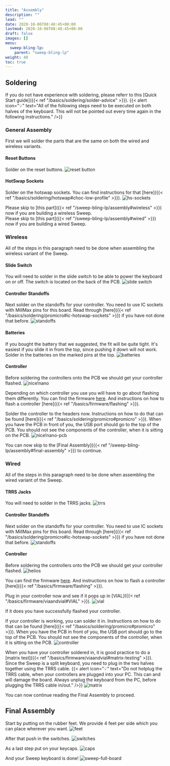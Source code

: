 ```yaml
---
title: "Assembly"
description: ""
lead: ""
date: 2020-10-06T08:48:45+00:00
lastmod: 2020-10-06T08:48:45+00:00
draft: false
images: []
menu:
  sweep-bling-lp:
    parent: "sweep-bling-lp"
weight: 40
toc: true
---
```


## Soldering

If you do not have experience with soldering, please referr to this [Quick Start guide]({{< ref "/basics/soldering/solder-advice" >}}).
{{< alert icon="💡" text="All of the following steps need to be executed on both halves of the keyboard. This will not be pointed out every time again in the following instructions." />}}

### General Assembly

First we will solder the parts that are the same on both the wired and wireless variants.

#### Reset Buttons

Solder on the reset buttons.
![reset button](reset-pcb.png)

#### HotSwap Sockets

Solder on the hotswap sockets. You can find instructions for that [here]({{< ref "/basics/soldering/hotswap#choc-low-profile" >}}).
![hs-sockets](hs-sockets-pcb.png)

Please skip to [this part]({{< ref "/sweep-bling-lp/assembly#wireless" >}}) now if you are building a wireless Sweep.
<br>Please skip to [this part]({{< ref "/sweep-bling-lp/assembly#wired" >}}) now if you are building a wired Sweep.

### Wireless

All of the steps in this paragraph need to be done when assembling the wireless variant of the Sweep.

#### Slide Switch

You will need to solder in the slide switch to be able to power the keyboard on or off. The switch is located on the back of the PCB.
![slide switch](slide-switch-pcb.png)

#### Controller Standoffs

Next solder on the standoffs for your controller. You need to use IC sockets with MillMax pins for this board. Read through [here]({{< ref "/basics/soldering/promicro#ic-hotswap-sockets" >}}) if you have not done that before.
![standoffs](wireless-sockets.png)

#### Batteries

If you bought the battery that we suggested, the fit will be quite tight. It's easiest if you slide it in from the top, since pushing it down will not work. Solder in the batteries on the marked pins at the top.
![batteries](battery-pcb.png)

#### Controller

Before soldering the controllers onto the PCB we should get your controller flashed.
![nice!nano](nice!nano.png)

Depending on which controller you use you will have to go about flashing them differently. You can find the firmware <a href="https://files.keeb.supply/firmware/sweep-bling-lp/" >here<a>. And instructions on how to flash a controller [here]({{< ref "/basics/firmware/flashing" >}}).<br>

Solder the controller to the headers now. Instructions on how to do that can be found [here]({{< ref "/basics/soldering/promicro#promicro" >}}). When you have the PCB in front of you, the USB port should go to the top of the PCB. You should not see the components of the controller, when it is sitting on the PCB.
![nice!nano-pcb](nice!nano-pcb.png)

You can now skip to the [Final Assembly]({{< ref "/sweep-bling-lp/assembly#final-assembly" >}}) to continue.

### Wired

All of the steps in this paragraph need to be done when assembling the wired variant of the Sweep.

#### TRRS Jacks

You will need to solder in the TRRS jacks.
![trrs](trrs-pcb.png)

#### Controller Standoffs

Next solder on the standoffs for your controller. You need to use IC sockets with MillMax pins for this board. Read through [here]({{< ref "/basics/soldering/promicro#ic-hotswap-sockets" >}}) if you have not done that before.
![standoffs](wired-sockets.png)

#### Controller

Before soldering the controllers onto the PCB we should get your controller flashed.
![helios](helios.png)

You can find the firmware <a href="https://files.keeb.supply/firmware/sweep-bling-lp/" >here<a>. And instructions on how to flash a controller [here]({{< ref "/basics/firmware/flashing" >}}).<br>

Plug in your controller now and see if it pops up in [VIAL]({{< ref "/basics/firmware/viaandvial#VIAL" >}}).
![vial](sweep-vial.png)

If it does you have successfully flashed your controller.

If your controller is working, you can solder it in. Instructions on how to do that can be found [here]({{< ref "/basics/soldering/promicro#promicro" >}}). When you have the PCB in front of you, the USB port should go to the top of the PCB. You should not see the components of the controller, when it is sitting on the PCB.
![controller](helios-pcb.png)

When you have your controller soldered in, it is good practice to do a [matrix test]({{< ref "/basics/firmware/viaandvial#matrix-testing" >}}). Since the Sweep is a split keyboard, you need to plug in the two halves together using the TRRS cable.
{{< alert icon="💡" text="Do not hotplug the TRRS cable, when your controllers are plugged into your PC. This can and will damage the board. Always unplug the keyboard from the PC, before plugging the TRRS cable in/out." />}}
![matrix](sweep-matrix.png)

You can now continue reading the Final Assembly to proceed.

## Final Assembly

Start by putting on the rubber feet. We provide 4 feet per side which you can place wherever you want.
![feet](rubber-feet-pcb.png)

After that push in the switches.
![switches](switches-pcb.png)

As a last step put on your keycaps.
![caps](caps-pcb.png)

And your Sweep keyboard is done!
![sweep-full-board](sweep-16-9.png)
